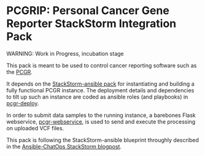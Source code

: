 PCGRIP: Personal Cancer Gene Reporter StackStorm Integration Pack
=================================================================

WARNING: Work in Progress, incubation stage

This pack is meant to be used to control cancer reporting software such as the [PCGR](https://github.com/sigven/pcgr).

It depends on the [StackStorm-ansible pack](https://github.com/StackStorm-Exchange/stackstorm-ansible) for instantiating and building
a fully functional PCGR instance. The deployment details and dependencies to tilt up such an instance are coded as ansible roles (and playbooks) in
[pcgr-deploy](https://github.com/umccr/pcgr-deploy).

In order to submit data samples to the running instance, a barebones Flask webservice, [pcgr-webservice](https://github.com/umccr/pcgr-webservice),
is used to send and execute the processing on uploaded VCF files.

This pack is following the StackStorm-ansible blueprint throughly described in the [Ansible-ChatOps StackStorm blogpost](https://stackstorm.com/2015/06/24/ansible-chatops-get-started-%F0%9F%9A%80/).
